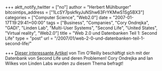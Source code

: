 +++
aktt_notify_twitter = ["no"]
author = "Herbert Mühlburger"
bitcointips_address = ["1LcSY7pskfkyJuNShw63FrYKMwS1Sg5BX3"]
categories = ["Computer Science", "Web2.0"]
date = "2007-01-17T19:29:41+00:00"
tags = ["Business", "Companies", "Cory Ondrejka", "GADI", "Linden Lab", "Multi-User Systems", "Second Life", "United States", "Virtual reality", "Web2.0"]
title = "Web 2.0 und Datenbanken Teil 1: Second Life"
type = "post"
url = "/2007/01/web-2-0-und-datenbanken-teil-1-second-life/"

+++
<a title="Web2.0 und Datenbanken Teil 1: Second Life" href="http://radar.oreilly.com/archives/2006/04/web-20-and-databases-part-1-se.html" target="_blank">Dieser interessante Artikel</a> von Tim O’Reilly beschäftigt sich mit der Datenbank von Second Life und deren Problemen! Cory Ondrejka and Ian Wilkes von Linden Labs wurden zu diesem Thema befragt!

<div class="zemanta-pixie">
  <span class="zem-script more-related pretty-attribution"></span>
</div>